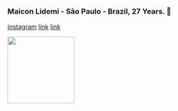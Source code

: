  ### Maicon Lidemi - São Paulo - Brazil, 27 Years. 🌟 

 [instagram](https://www.instagram.com/annderlau/) [link](https://www.linkedin.com/in/maiconlidemi/)  [link](https://www.youtube.com/channel/UCASWdZVjjDwVDtTXFna1HXg)

<div>
  <a href="https://github.com/seu-usuário-aqui">
  <!-- <img height="300em"src="https://github-readme-stats.vercel.app/api/top-langs/?username=Annderlau&layout=compact&langs_count=7&theme=gotham"/> -->
  <img height="150em"src="https://github-readme-stats.vercel.app/api?username=Annderlau&show_icons=true&theme=white&include_all_commits=true&count_private=true"/>
  </div>


